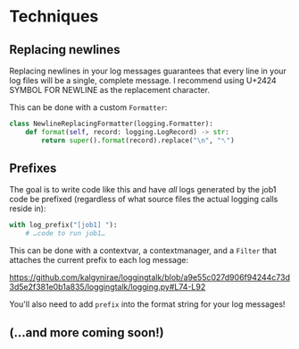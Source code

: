 # Techniques

## Replacing newlines

Replacing newlines in your log messages guarantees that every line in
your log files will be a single, complete message. I recommend  using
U+2424 SYMBOL FOR NEWLINE as the replacement character.

This can be done with a custom `Formatter`:

```python
class NewlineReplacingFormatter(logging.Formatter):
    def format(self, record: logging.LogRecord) -> str:
        return super().format(record).replace("\n", "␤")
```

## Prefixes

The goal is to write code like this and have *all* logs generated by
the job1 code be prefixed (regardless of what source files the actual
logging calls reside in):

```python
with log_prefix("[job1] "):
    # …code to run job1…
```

This can be done with a contextvar, a contextmanager, and a `Filter`
that attaches the current prefix to each log message:

https://github.com/kalgynirae/loggingtalk/blob/a9e55c027d906f94244c73d3d5e2f381e0b1a835/loggingtalk/logging.py#L74-L92

You'll also need to add `prefix` into the format string for your log
messages!

## (…and more coming soon!)
